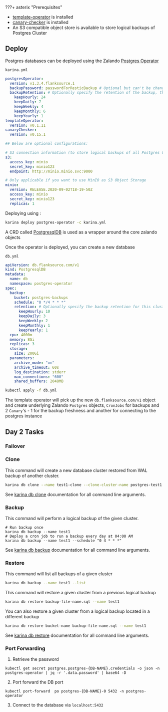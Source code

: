 ???+ asterix "Prerequisites"
* [template-operator](/operators/template) is installed
* [canary-checker](/admin-guide/canary-checker/) is installed
* An S3 compatible object store is available to store logical backups of Postgres Cluster 

## Deploy

Postgres databases can be deployed using the Zalando [Postgres Operator](https://github.com/zalando/postgres-operator)

`karina.yml`

```yaml
postgresOperator:
  version: v1.3.4.flanksource.1
  backupPassword: passwordForResticBackup # Optional but can't be changed once the operator is deployed
  backupRetention: # Optionally specify the retention of the backup, this can be overridden in db.flanksource.com/v1/PostgresqlDB CR, see example below
    keepHourly: 24
    keepDaily: 7
    keepWeekly: 4
    keepMonthly: 6
    keepYearly: 1
templateOperator:
  version: v0.1.11
canaryChecker:
  version: v0.15.1

## Below are optional configurations:

# S3 connection information (to store logical backups of all Postgres Clusters) 
s3:
  access_key: minio
  secret_key: minio123
  endpoint: http://minio.minio.svc:9000

# Only applicable if you want to use MinIO as S3 Object Storage
minio:
  version: RELEASE.2020-09-02T18-19-50Z
  access_key: minio
  secret_key: minio123
  replicas: 1
```

Deploying using :

```bash
karina deploy postgres-operator -c karina.yml
```

 A CRD called [PostgresqlDB](https://github.com/flanksource/karina/blob/master/manifests/template/postgres-db.yaml.raw) is used as a wrapper around the core zalando objects

Once the operator is deployed, you can create a new database

`db.yml`

```yaml
apiVersion: db.flanksource.com/v1
kind: PostgresqlDB
metadata:
  name: db
  namespace: postgres-operator
spec:
  backup:
    bucket: postgres-backups
    schedule: "0 */4 * * *"
    retention: # Optionally specify the backup retention for this cluster, this will override the backup retention defined in operator configuration above
      keepHourly: 10
      keepDaily: 3
      keepWeekly: 2
      keepMonthly: 1
      keepYearly: 1
  cpu: 4000m
  memory: 8Gi
  replicas: 3
  storage:
    size: 200Gi
  parameters:
    archive_mode: "on"
    archive_timeout: 60s
    log_destination: stderr
    max_connections: "600"
    shared_buffers: 2048MB

```

```bash
kubectl apply -f db.yml
```

The template operator will pick up the new `db.flanksource.com/v1` object and create underlying Zalando `Postgres` objects, `CronJobs` for backups and 2 `Canary`'s - 1 for the backup freshness and another for connecting to the postgres instance



## Day 2 Tasks

### Failover

### Clone

This command will create a new database cluster restored from WAL backup of another cluster.

```bash
karina db clone --name test1-clone --clone-cluster-name postgres-test1 --clone-timestamp "2020-04-05 14:01:00 UTC"
```

See [karina db clone](../../../cli/karina_db_clone/) documentation for all command line arguments.

### Backup

This command will perform a logical backup of the given cluster.

```
# Run backup once
karina db backup --name test1
# Deploy a cron job to run a backup every day at 04:00 AM
karina db backup --name test1 --schedule "0 4 * * *"
```

See [karina db backup](../../../cli/karina_db_backup/) documentation for all command line arguments.

### Restore

This command will list all backups of a given cluster
```bash
karina db backup --name test1 --list
```

This command will restore a given cluster from a previous logical backup

```bash
karina db restore backup-file-name.sql --name test1
```

You can also restore a given cluster from a logical backup located in a different backup

```bash
karina db restore bucket-name backup-file-name.sql --name test1
```

See [karina db restore](../../../cli/karina_db_restore/) documentation for all command line arguments.

### Port Forwarding

1. Retrieve the password

```shell
kubectl get secret postgres.postgres-{DB-NAME}.credentials -o json -n postgres-operator | jq -r '.data.password' | base64 -D
```

2. Port forward the DB port

```shell
kubectl port-forward  po postgres-{DB-NAME}-0 5432 -n postgres-operator
```

3. Connect to the database via `localhost:5432`



